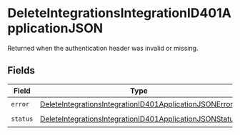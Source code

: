 # DeleteIntegrationsIntegrationID401ApplicationJSON

Returned when the authentication header was invalid or missing.


## Fields

| Field                                                                                                                                         | Type                                                                                                                                          | Required                                                                                                                                      | Description                                                                                                                                   |
| --------------------------------------------------------------------------------------------------------------------------------------------- | --------------------------------------------------------------------------------------------------------------------------------------------- | --------------------------------------------------------------------------------------------------------------------------------------------- | --------------------------------------------------------------------------------------------------------------------------------------------- |
| `error`                                                                                                                                       | [DeleteIntegrationsIntegrationID401ApplicationJSONError](../../models/operations/deleteintegrationsintegrationid401applicationjsonerror.md)   | :heavy_check_mark:                                                                                                                            | N/A                                                                                                                                           |
| `status`                                                                                                                                      | [DeleteIntegrationsIntegrationID401ApplicationJSONStatus](../../models/operations/deleteintegrationsintegrationid401applicationjsonstatus.md) | :heavy_check_mark:                                                                                                                            | N/A                                                                                                                                           |
